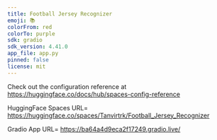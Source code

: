 ```yaml
---
title: Football Jersey Recognizer
emoji: 📚
colorFrom: red
colorTo: purple
sdk: gradio
sdk_version: 4.41.0
app_file: app.py
pinned: false
license: mit
---
```


Check out the configuration reference at https://huggingface.co/docs/hub/spaces-config-reference

HuggingFace Spaces URL= https://huggingface.co/spaces/Tanvirtrk/Football_Jersey_Recognizer


Gradio App URL= https://ba64a4d9eca2f17249.gradio.live/

